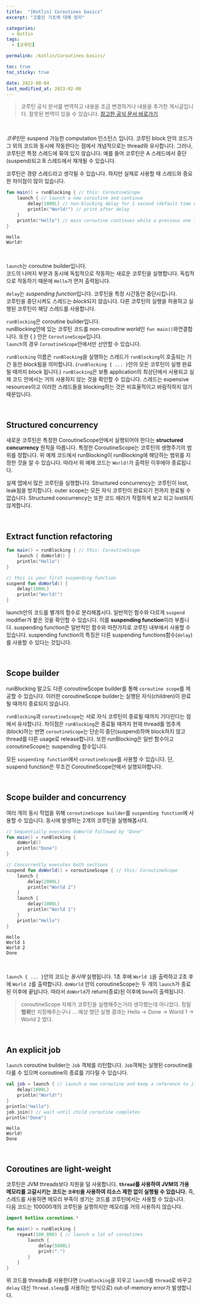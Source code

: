 ```yaml
---
title:  "[Kotlin] Coroutines basics"
excerpt: "코틀린 기초에 대해 정리"

categories:
  - Kotlin
tags:
  - [코루틴]

permalink: /kotlin/Coroutines-basics/

toc: true
toc_sticky: true

date: 2022-08-04
last_modified_at: 2023-02-08
---
```

> 코루틴 공식 문서를 번역하고 내용을 조금 변경하거나 내용을 추가한 게시글입니다. 잘못된 번역이 있을 수 있습니다.
> [참고한 공식 문서 바로가기](https://kotlinlang.org/docs/coroutines-basics.html)

<br>

*코루틴*은 suspend 가능한 computation 인스턴스 입니다. 코루틴 block 안의 코드가 그 외의 코드와 동시에 작동한다는 점에서 개념적으로는 thread와  유사합니다. 그러나, 코루틴은 특정 스레드에 묶여 있지 않습니다. 예를 들어 코루틴은 A 스레드에서 중단(suspend)되고 B 스레드에서 재개될 수 있습니다.   

코루틴은 경량 스레드라고 생각될 수 있습니다. 하지만 실제로 사용할 때 스레드와 중요한 차이점이 많이 있습니다. 

```kotlin
fun main() = runBlocking { // this: CoroutineScope
    launch { // launch a new coroutine and continue
        delay(1000L) // non-blocking delay for 1 second (default time unit is ms)
        println("World!") // print after delay
    }
    println("Hello") // main coroutine continues while a previous one is delayed
}
```

    Hello
    World!

<br>

`launch`는 coroutine builder입니다.   
코드의 나머지 부분과 동시에 독립적으로 작동하는 새로운 코루틴을 실행합니다. 독립적으로 작동하기 때문에 `Hello`가 먼저 출력됩니다.

`delay`는 *suspending function*입니다. 코루틴을 특정 시간동안 중단시킵니다.   
코루틴을 중단시켜도 스레드는 *block*되지 않습니다. 다른 코루틴의 실행을 허용하고 실행된 코루틴이 해당 스레드를 사용합니다.

`runBlocking`은 coroutine builder입니다.   
runBlocking안에 있는 코루틴 코드를 non-coroutine world인 `fun main()`와연결합니다.
또한 { } 안은 `CoroutineScope`입니다.   
`launch`의 경우 `CoroutineScope`안에서만 선언할 수 있습니다.   

`runBlocking` 이름은 `runBlocking`을 실행하는 스레드가 `runBlocking`이 호출되는 기간 동안 *block*됨을 의미합니다. (`runBlocking { ... }`안의 모든 코루틴이 실행 완료될 때까지 *block* 됩니다.) `runBlocking`은 보통 application의 최상단에서 사용되고 실제 코드 안에서는 거의 사용하지 않는 것을 확인할 수 있습니다. 스레드는 expensive resources이고 이러한 스레드들을 blocking하는 것은 비효율적이고 바람직하지 않기 때문입니다. 

<br>

## Structured concurrency
새로운 코루틴은 특정한 CoroutineScope안에서 실행되어야 한다는 **structured concurrency** 원칙을 따릅니다. 특정한 CoroutineScope는 코루틴의 생명주기의 범위를 정합니다. 위 예제 코드에서 runBlocking이 runBlocking에 해당하는 범위를 지정한 것을 알 수 있습니다. 따라서 위 예제 코드는 `World!`가 출력된 이후에야 종료됩니다.   

실제 앱에서 많은 코루틴을 실행합니다. Structured concurrency는 코루틴이 lost, leak됨을 방지합니다. outer scope는 모든 자식 코루틴이 완료되기 전까지 완료될 수 없습니다. Structured concurrency는 또한 코드 에러가 적절하게 보고 되고 lost되지 않게합니다.

<br>

## Extract function refactoring
```kotlin
fun main() = runBlocking { // this: CoroutineScope
    launch { doWorld() }
    println("Hello")
}

// this is your first suspending function
suspend fun doWorld() {
    delay(1000L)
    println("World!")
}
```
launch안의 코드를 별개의 함수로 분리해봅시다. 일반적인 함수와 다르게 `suspend` modifier가 붙은 것을 확인할 수 있습니다. 이를 **suspending function**이라 부릅니다. suspending function은 일반적인 함수와 마찬가지로 코루틴 내부에서 사용할 수 있습니다. suspending function의 특징은 다른 suspending functions함수(`delay`)를 사용할 수 있다는 것입니다.      

<br>

## Scope builder
runBlocking 말고도 다른 coroutineScope builder를 통해 `coroutine scope`를 제공할 수 있습니다. 이러한 coroutineScope builder는 실행된 자식(children)이 완료될 때까지 종료되지 않습니다.   

`runBlocking`과 `coroutineScope`는 서로 자식 코루틴이 종료될 때까지 기다린다는 점에서 유사합니다. 차이점은 `runBlocking`은 종료될 때까지 현재 thread를 멈추게(block)하는 반면 `coroutineScope`는 단순히 중단(suspend)하며 block하지 않고 thread를 다른 usage로 release합니다. 또한 runBlocking은 일반 함수이고 coroutineScope는 suspending 함수입니다.

모든 `suspending function`에서 `coroutineScope`를 사용할 수 있습니다. 단, suspend function은 무조건 CoroutineScope안에서 실행되야합니다.   

<br>

## Scope builder and concurrency
여러 개의 동시 작업을 위해 `coroutineScope builder`를 `suspending function`에 사용할 수 있습니다. 동시에 발생하는 2개의 코루틴을 실행해봅시다.

```kotlin
// Sequentially executes doWorld followed by "Done"
fun main() = runBlocking {
    doWorld()
    println("Done")
}

// Concurrently executes both sections
suspend fun doWorld() = coroutineScope { // this: CoroutineScope
    launch {
        delay(2000L)
        println("World 2")
    }
    launch {
        delay(1000L)
        println("World 1")
    }
    println("Hello")
}
```
    Hello
    World 1
    World 2
    Done
<br>

`launch { ... }`안의 코드는 *동시에* 실행됩니다. 1초 후에 `World 1`을 출력하고 2초 후에 `World 2`를 출력합니다.  `doWorld` 안의 coroutineScope는 두 개의 `launch`가 종료된 이후에 끝납니다. 따라서 `doWorld`가 return(종료)된 이후에 `Done`이 출력됩니다.

> coroutineScope 자체가 코루틴을 실행해주는거라 생각했는데 아니었다. 정말 **범위**만 지정해주는구나 ... 예상 했던 실행 결과는 Hello -> Done -> World 1 -> World 2 였다.

<br>


## An explicit job
`launch` coroutine builder는 `Job` 객체를 리턴합니다.
`Job`객체는 실행된 coroutine을 다룰 수 있으며 coroutine의 종료를 기다릴 수 있습니다.

```kotlin
val job = launch { // launch a new coroutine and keep a reference to its Job
    delay(1000L)
    println("World!")
}
println("Hello")
job.join() // wait until child coroutine completes
println("Done")
```

    Hello
    World!
    Done

<br>

## Coroutines are light-weight
코루틴은 JVM threads보다 자원을 덜 사용합니다. **`thread`를 사용하여 JVM의 가용 메모리를 고갈시키는 코드는 `코루틴`을 사용하여 리소스 제한 없이 실행될 수 있습니다.** 즉, 스레드를 사용하면 메모리 부족이 생기는 코드를 코루틴에서는 사용할 수 있습니다.   
다음 코드는 100000개의 코루틴을 실행하지만 메모리를 거의 사용하지 않습니다.

```kotlin
import kotlinx.coroutines.*

fun main() = runBlocking {
    repeat(100_000) { // launch a lot of coroutines
        launch {
            delay(5000L)
            print(".")
        }
    }
}
```   

위 코드를 threads를 사용한다면 (`runBlocking`을 지우고 `launch`를 `thread`로 바꾸고 `delay` 대신 `Thread.sleep`를 사용하는 방식으로) out-of-memory error가 발생합니다.
